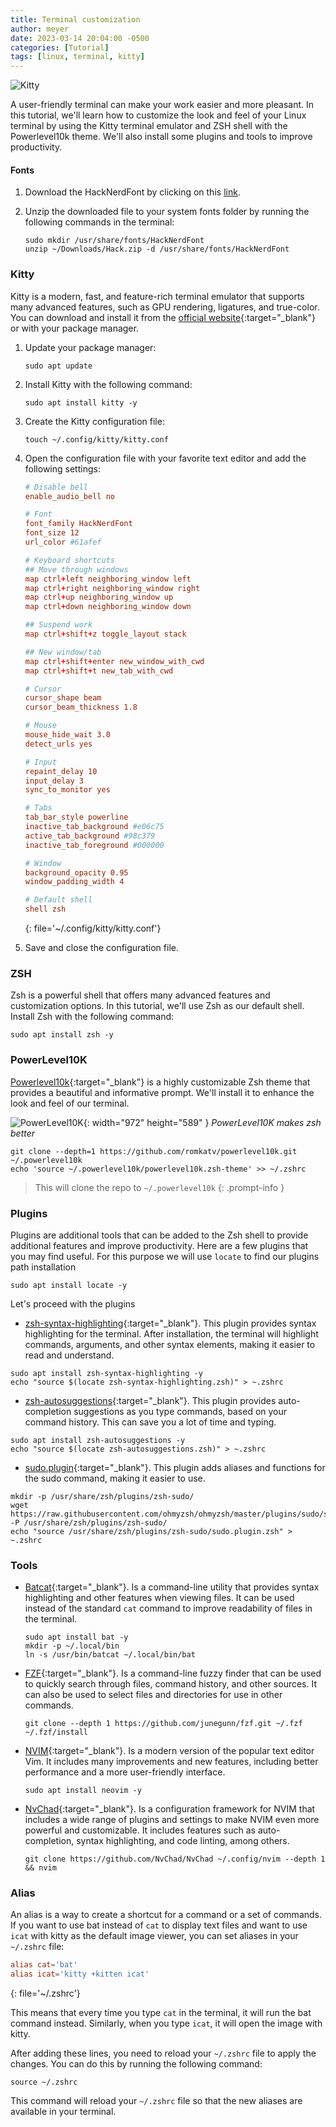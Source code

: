 ```yaml
---
title: Terminal customization
author: meyer
date: 2023-03-14 20:04:00 -0500
categories: [Tutorial]
tags: [linux, terminal, kitty]
---
```


![Kitty](/assets/img/terminal.png)

A user-friendly terminal can make your work easier and more pleasant. In this tutorial, we'll learn how to customize the look and feel of your Linux terminal by using the Kitty terminal emulator and ZSH shell with the Powerlevel10k theme. We'll also install some plugins and tools to improve productivity.

#### Fonts

1. Download the HackNerdFont by clicking on this [link](https://github.com/ryanoasis/nerd-fonts/releases/download/v2.3.3/Hack.zip).

2. Unzip the downloaded file to your system fonts folder by running the following commands in the terminal:

    ```shell
    sudo mkdir /usr/share/fonts/HackNerdFont
    unzip ~/Downloads/Hack.zip -d /usr/share/fonts/HackNerdFont
    ```

### Kitty

Kitty is a modern, fast, and feature-rich terminal emulator that supports many advanced features, such as GPU rendering, ligatures, and true-color. You can download and install it from the [official website](https://sw.kovidgoyal.net/kitty/binary/){:target="\_blank"} or with your package manager.

1. Update your package manager:

    ```shell
    sudo apt update
    ```

2. Install Kitty with the following command:

    ```shell
    sudo apt install kitty -y
    ```

3. Create the Kitty configuration file:

    ```shell
    touch ~/.config/kitty/kitty.conf
    ```

4. Open the configuration file with your favorite text editor and add the following settings:

    ```conf
    # Disable bell
    enable_audio_bell no

    # Font
    font_family HackNerdFont
    font_size 12
    url_color #61afef

    # Keyboard shortcuts
    ## Move through windows
    map ctrl+left neighboring_window left
    map ctrl+right neighboring_window right
    map ctrl+up neighboring_window up
    map ctrl+down neighboring_window down

    ## Suspend work
    map ctrl+shift+z toggle_layout stack

    ## New window/tab
    map ctrl+shift+enter new_window_with_cwd
    map ctrl+shift+t new_tab_with_cwd

    # Cursor
    cursor_shape beam
    cursor_beam_thickness 1.8

    # Mouse
    mouse_hide_wait 3.0
    detect_urls yes

    # Input
    repaint_delay 10
    input_delay 3
    sync_to_monitor yes

    # Tabs
    tab_bar_style powerline
    inactive_tab_background #e06c75
    active_tab_background #98c379
    inactive_tab_foreground #000000

    # Window
    background_opacity 0.95
    window_padding_width 4

    # Default shell
    shell zsh

    ```
    {: file='~/.config/kitty/kitty.conf'}

5. Save and close the configuration file.

### ZSH

Zsh is a powerful shell that offers many advanced features and customization options. In this tutorial, we'll use Zsh as our default shell. Install Zsh with the following command:

```shell
sudo apt install zsh -y
```

### PowerLevel10K

[Powerlevel10k](https://github.com/romkatv/powerlevel10k#installation){:target="\_blank"} is a highly customizable Zsh theme that provides a beautiful and informative prompt. We'll install it to enhance the look and feel of our terminal.

![PowerLevel10K](https://raw.githubusercontent.com/romkatv/powerlevel10k-media/master/prompt-styles-high-contrast.png){: width="972" height="589" }
_PowerLevel10K makes zsh better_

```shell
git clone --depth=1 https://github.com/romkatv/powerlevel10k.git ~/.powerlevel10k
echo 'source ~/.powerlevel10k/powerlevel10k.zsh-theme' >> ~/.zshrc
```

> This will clone the repo to `~/.powerlevel10k`
> {: .prompt-info }

### Plugins

Plugins are additional tools that can be added to the Zsh shell to provide additional features and improve productivity. Here are a few plugins that you may find useful. For this purpose we will use `locate` to find our plugins path installation

```shell
sudo apt install locate -y
```

Let's proceed with the plugins

- [zsh-syntax-highlighting](https://github.com/zsh-users/zsh-syntax-highlighting/blob/master/INSTALL.md){:target="\_blank"}. This plugin provides syntax highlighting for the terminal. After installation, the terminal will highlight commands, arguments, and other syntax elements, making it easier to read and understand.
```shell
sudo apt install zsh-syntax-highlighting -y
echo "source $(locate zsh-syntax-highlighting.zsh)" > ~.zshrc
```

- [zsh-autosuggestions](https://github.com/zsh-users/zsh-autosuggestions/blob/master/INSTALL.md){:target="\_blank"}. This plugin provides auto-completion suggestions as you type commands, based on your command history. This can save you a lot of time and typing.
```shell
sudo apt install zsh-autosuggestions -y
echo "source $(locate zsh-autosuggestions.zsh)" > ~.zshrc
```

- [sudo.plugin](https://github.com/ohmyzsh/ohmyzsh/blob/master/plugins/sudo/sudo.plugin.zsh){:target="\_blank"}. This plugin adds aliases and functions for the sudo command, making it easier to use.
```shell
mkdir -p /usr/share/zsh/plugins/zsh-sudo/
wget https://raw.githubusercontent.com/ohmyzsh/ohmyzsh/master/plugins/sudo/sudo.plugin.zsh -P /usr/share/zsh/plugins/zsh-sudo/
echo "source /usr/share/zsh/plugins/zsh-sudo/sudo.plugin.zsh" > ~.zshrc
```

### Tools

- [Batcat](https://github.com/sharkdp/bat#installation){:target="\_blank"}. Is a command-line utility that provides syntax highlighting and other features when viewing files. It can be used instead of the standard `cat` command to improve readability of files in the terminal.
    ```shell
    sudo apt install bat -y
    mkdir -p ~/.local/bin
    ln -s /usr/bin/batcat ~/.local/bin/bat
    ```

- [FZF](https://github.com/junegunn/fzf#installation){:target="\_blank"}. Is a command-line fuzzy finder that can be used to quickly search through files, command history, and other sources. It can also be used to select files and directories for use in other commands.

    ```shell
    git clone --depth 1 https://github.com/junegunn/fzf.git ~/.fzf
    ~/.fzf/install
    ```

- [NVIM](https://github.com/neovim/neovim){:target="\_blank"}. Is a modern version of the popular text editor Vim. It includes many improvements and new features, including better performance and a more user-friendly interface.
    ```shell
    sudo apt install neovim -y
    ```

- [NvChad](https://nvchad.com/docs/quickstart/install){:target="\_blank"}. Is a configuration framework for NVIM that includes a wide range of plugins and settings to make NVIM even more powerful and customizable. It includes features such as auto-completion, syntax highlighting, and code linting, among others.
    ```shell
    git clone https://github.com/NvChad/NvChad ~/.config/nvim --depth 1 && nvim
    ```


### Alias

An alias is a way to create a shortcut for a command or a set of commands. If you want to use bat instead of `cat` to display text files and want to use `icat` with kitty as the default image viewer, you can set aliases in your `~/.zshrc` file:

```conf
alias cat='bat'
alias icat='kitty +kitten icat'
```
{: file='~/.zshrc'}

This means that every time you type `cat` in the terminal, it will run the bat command instead. Similarly, when you type `icat`, it will open the image with kitty.

After adding these lines, you need to reload your `~/.zshrc` file to apply the changes. You can do this by running the following command:

```shell
source ~/.zshrc
```

This command will reload your `~/.zshrc` file so that the new aliases are available in your terminal.

